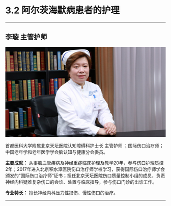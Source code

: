 # 3.2 阿尔茨海默病患者的护理

---

## 李璇 主管护师

![1679203517598](image/c03_002/1679203517598.png)

首都医科大学附属北京天坛医院认知障碍科护士长 主管护师 ；国际伤口治疗师；中国老年学和老年医学学会脑认知与健康分会委员。

**主要成就：** 从事脑血管疾病及神经重症临床护理及教学20年，参与伤口护理质控2年；2017年进入北京积水潭医院伤口治疗师学校学习，获得国际伤口治疗师学会颁发的“国际伤口治疗师”证书；担任北京天坛医院伤口质量控制小组的成员，负责神经内科疑难复杂伤口的会诊、处置与临床指导，参与伤口门诊的出诊工作。

**专业特长：** 擅长神经内科压力性损伤、慢性伤口的治疗。

---
